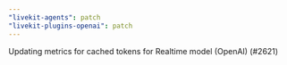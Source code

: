 ```yaml
---
"livekit-agents": patch
"livekit-plugins-openai": patch
---
```


Updating metrics for cached tokens for Realtime model (OpenAI) (#2621)

